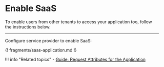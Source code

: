 # Enable SaaS  

To enable users from other tenants to access your application too, follow the instructions below. 

-----

Configure service provider to enable SaaS:

{! fragments/saas-application.md !}


!!! info "Related topics"
    - [Guide: Request Attributes for the Application]({{base_path}}/request-attributes/)